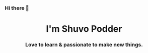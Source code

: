 ### Hi there 👋
<h1 align="center">I'm Shuvo Podder</h1>
<h3 align="center">Love to learn & passionate to make new things.</h3>
<div align="center">
   <img src="https://komarev.com/ghpvc/?username=shuvopodder&style=flat-square&color=blue" alt=""/>
</div>

<!--
**shuvopodder/shuvopodder** is a ✨ _special_ ✨ repository because its `README.md` (this file) appears on your GitHub profile.

Here are some ideas to get you started:

- 🔭 I’m currently working on ...
- 🌱 I’m currently learning ...
- 👯 I’m looking to collaborate on ...
- 🤔 I’m looking for help with ...
- 💬 Ask me about ...
- 📫 How to reach me: ...
- 😄 Pronouns: ...
- ⚡ Fun fact: ...
-->
